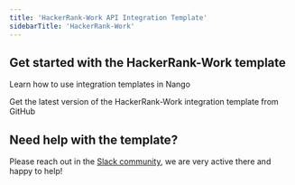 ```yaml
---
title: 'HackerRank-Work API Integration Template'
sidebarTitle: 'HackerRank-Work'
---
```


## Get started with the HackerRank-Work template

<Card title="How to use integration templates"
      href="/understand/concepts/templates"
      icon="book-open">
    Learn how to use integration templates in Nango


<Card title="Get the HackerRank-Work template"
      href="https://github.com/NangoHQ/nango/tree/master/integration-templates/hackerrank-work"
      icon="github">
    Get the latest version of the HackerRank-Work integration template from GitHub


## Need help with the template?
Please reach out in the [Slack community](https://nango.dev/slack), we are very active there and happy to help!
